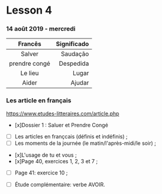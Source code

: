 # Lesson 4

### 14 août 2019 - mercredi



Francês | Significado
:-------: | ------:
Salver     | Saudação
prendre congé | Despedida
Le lieu    | Lugar
Aider  | Ajudar




### Les article en français
https://www.etudes-litteraires.com/article.php

- [x]Dossier 1 : Saluer et Prendre Congé 
- [ ] Les articles en françcais (définis et indéfinis) ; 
- [ ] Les moments de la journée (le matin/l'après-midi/le soir) ; 
- [x]L'usage de tu et vous ; 
- [x]Page 40, exercices 1, 2, 3 et 7 ; 
- [ ] Page 41: exercice 10 ; 
- [ ] Étude complémentaire: verbe AVOIR.

